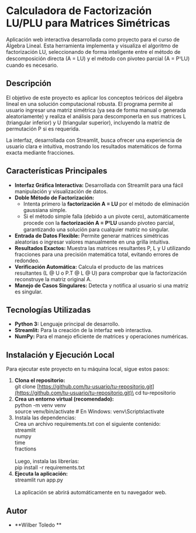 # **Calculadora de Factorización LU/PLU para Matrices Simétricas**
Aplicación web interactiva desarrollada como proyecto para el curso de Álgebra Lineal. Esta herramienta implementa y visualiza el algoritmo de factorización LU, seleccionando de forma inteligente entre el método de descomposición directa (A = LU) y el método con pivoteo parcial (A = PᵀLU) cuando es necesario.
## **Descripción**
El objetivo de este proyecto es aplicar los conceptos teóricos del álgebra lineal en una solución computacional robusta. El programa permite al usuario ingresar una matriz simétrica (ya sea de forma manual o generada aleatoriamente) y realiza el análisis para descomponerla en sus matrices L (triangular inferior) y U (triangular superior), incluyendo la matriz de permutación P si es requerida.

La interfaz, desarrollada con Streamlit, busca ofrecer una experiencia de usuario clara e intuitiva, mostrando los resultados matemáticos de forma exacta mediante fracciones.
## **Características Principales**
- **Interfaz Gráfica Interactiva:** Desarrollada con Streamlit para una fácil manipulación y visualización de datos.
- **Doble Método de Factorización:**
  - Intenta primero la **factorización A = LU** por el método de eliminación gaussiana simple.
  - Si el método simple falla (debido a un pivote cero), automáticamente procede con la **factorización A = PᵀLU** usando pivoteo parcial, garantizando una solución para cualquier matriz no singular.
- **Entrada de Datos Flexible:** Permite generar matrices simétricas aleatorias o ingresar valores manualmente en una grilla intuitiva.
- **Resultados Exactos:** Muestra las matrices resultantes P, L y U utilizando fracciones para una precisión matemática total, evitando errores de redondeo.
- **Verificación Automática:** Calcula el producto de las matrices resultantes (L @ U o P.T @ L @ U) para comprobar que la factorización reconstruye la matriz original A.
- **Manejo de Casos Singulares:** Detecta y notifica al usuario si una matriz es singular.
## **Tecnologías Utilizadas**
- **Python 3:** Lenguaje principal de desarrollo.
- **Streamlit:** Para la creación de la interfaz web interactiva.
- **NumPy:** Para el manejo eficiente de matrices y operaciones numéricas.
## **Instalación y Ejecución Local**
Para ejecutar este proyecto en tu máquina local, sigue estos pasos:

1. **Clona el repositorio:**\
   git clone [https://github.com/tu-usuario/tu-repositorio.git](https://github.com/tu-usuario/tu-repositorio.git)\
   cd tu-repositorio
1. **Crea un entorno virtual (recomendado):**\
   python -m venv venv\
   source venv/bin/activate  # En Windows: venv\Scripts\activate
1. Instala las dependencias:\
   Crea un archivo requirements.txt con el siguiente contenido:\
   streamlit\
   numpy\
   time\
   fractions\
\
   Luego, instala las librerías:\
   pip install -r requirements.txt
1. **Ejecuta la aplicación:**\
   streamlit run app.py\
\
   La aplicación se abrirá automáticamente en tu navegador web.
## **Autor**
- **Wilber Toledo **

